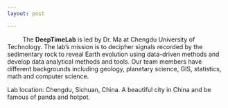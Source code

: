 ```yaml
---
layout: post

---
```






​ &nbsp; &nbsp; &nbsp; &nbsp; The **DeepTimeLab** is led by Dr. Ma at Chengdu University of Technology. The lab’s mission is to decipher signals recorded by the sedimentary rock to reveal Earth evolution using data-driven methods and develop data analytical methods and tools. Our team members have different backgrounds including geology, planetary science, GIS, statistics, math and computer science. 

Lab location: Chengdu, Sichuan, China. A beautiful city in China and be famous of panda and hotpot.

